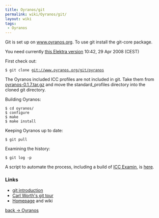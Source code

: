 ```yaml
---
title: Oyranos/git
permalink: wiki/Oyranos/git/
layout: wiki
tags:
 - Oyranos
---
```


Git is set up on www.oyranos.org. To use git install the git-core
package.

You need currently [this Elektra
version](http://www.markus-raab.org/ftp/elektra-0.7.0rc5.tar.gz) 10:42,
29 Apr 2008 (CEST)

First check out:

`$ git clone `[`git://www.oyranos.org/git/oyranos`](git://www.oyranos.org/git/oyranos)

The Oyranos included ICC profiles are not included in git. Take them
from
[oyranos-0.1.7.tar.gz](http://downloads.sourceforge.net/oyranos/oyranos-0.1.7.tar.gz)
and move the standard\_profiles directory into the cloned git directory.

Building Oyranos:

`$ cd oyranos/`  
`$ configure`  
`$ make`  
`$ make install`

Keeping Oyranos up to date:

`$ git pull`

Examining the history:

`$ git log -p`

A script to automate the process, including a build of [ICC
Examin](/wiki/ICC_Examin "wikilink"), is
[here](https://www.behrmann.name/temp/icc_examin-build.sh).

### Links

-   [git
    introduction](http://www.kernel.org/pub/software/scm/git/docs/user-manual.html#git-quick-start)
-   [Carl Worth's git tour](http://cworth.org/hgbook-git/tour/)
-   [Homepage](http://git.or.cz/) and wiki

[back -&gt; Oyranos](/wiki/Oyranos "wikilink")
